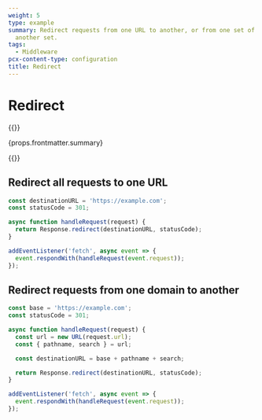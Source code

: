 ```yaml
---
weight: 5
type: example
summary: Redirect requests from one URL to another, or from one set of URLs to
  another set.
tags:
  - Middleware
pcx-content-type: configuration
title: Redirect
---
```


# Redirect

{{<content-column>}}
  <p>{props.frontmatter.summary}</p>
{{</content-column>}}

## Redirect all requests to one URL

```js
const destinationURL = 'https://example.com';
const statusCode = 301;

async function handleRequest(request) {
  return Response.redirect(destinationURL, statusCode);
}

addEventListener('fetch', async event => {
  event.respondWith(handleRequest(event.request));
});
```

## Redirect requests from one domain to another

```js
const base = 'https://example.com';
const statusCode = 301;

async function handleRequest(request) {
  const url = new URL(request.url);
  const { pathname, search } = url;

  const destinationURL = base + pathname + search;

  return Response.redirect(destinationURL, statusCode);
}

addEventListener('fetch', async event => {
  event.respondWith(handleRequest(event.request));
});
```

